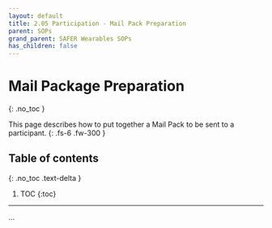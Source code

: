 ```yaml
---
layout: default
title: 2.05 Participation - Mail Pack Preparation
parent: SOPs
grand_parent: SAFER Wearables SOPs
has_children: false
---
```


# Mail Package Preparation
{: .no_toc }

This page describes how to put together a Mail Pack to be sent to a participant.
{: .fs-6 .fw-300 }

## Table of contents
{: .no_toc .text-delta }

1. TOC
{:toc}

---

...
